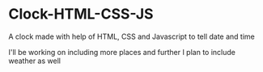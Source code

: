 # Clock-HTML-CSS-JS
A clock made with help of HTML, CSS and Javascript to tell date and time

I'll be working on including more places and further I plan to include weather as well
